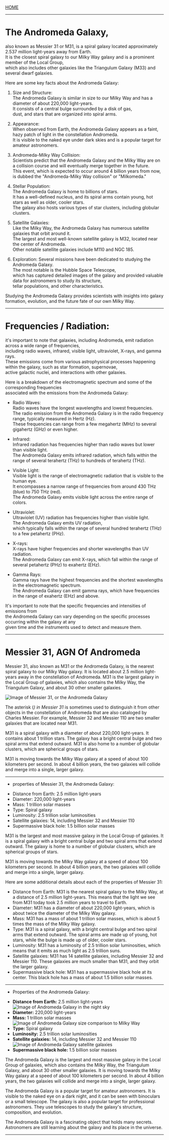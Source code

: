 [HOME](/README.md)  

----------------------

# The Andromeda Galaxy,  
  also known as Messier 31 or M31, is a spiral galaxy located approximately 2.537 million light-years away from Earth.   
   It is the closest spiral galaxy to our Milky Way galaxy and is a prominent member of the Local Group,    
    which also includes other galaxies like the Triangulum Galaxy (M33) and several dwarf galaxies.   

   Here are some key facts about the Andromeda Galaxy:

   1. Size and Structure:   
       The Andromeda Galaxy is similar in size to our Milky Way and has a diameter of about 220,000 light-years.     
        It consists of a central bulge surrounded by a disk of gas,     
         dust, and stars that are organized into spiral arms.   

   2. Appearance:    
       When observed from Earth, the Andromeda Galaxy appears as a faint, hazy patch of light in the constellation Andromeda.     
        It is visible to the naked eye under dark skies and is a popular target for amateur astronomers.    

   3. Andromeda-Milky Way Collision:    
       Scientists predict that the Andromeda Galaxy and the Milky Way are on a collision course and will eventually merge together in the future.     
        This event, which is expected to occur around 4 billion years from now,     
         is dubbed the "Andromeda-Milky Way collision" or "Milkomeda."   

   4. Stellar Population:  
       The Andromeda Galaxy is home to billions of stars.   
        It has a well-defined nucleus, and its spiral arms contain young, hot stars as well as older, cooler stars.   
         The galaxy also hosts various types of star clusters, including globular clusters.   

   5. Satellite Galaxies:   
       Like the Milky Way, the Andromeda Galaxy has numerous satellite galaxies that orbit around it.   
        The largest and most well-known satellite galaxy is M32, located near the center of Andromeda.     
         Other notable satellite galaxies include M110 and NGC 185.   

   6. Exploration: Several missions have been dedicated to studying the Andromeda Galaxy.    
       The most notable is the Hubble Space Telescope,   
        which has captured detailed images of the galaxy and provided valuable data for astronomers to study its structure,    
         tellar populations, and other characteristics.   

   Studying the Andromeda Galaxy provides scientists with insights into galaxy formation, evolution, and the future fate of our own Milky Way.   

----------------------

# Frequencies / Radiation:  
 it's important to note that galaxies, including Andromeda, emit radiation across a wide range of frequencies,  
  including radio waves, infrared, visible light, ultraviolet, X-rays, and gamma rays.   
   These emissions come from various astrophysical processes happening within the galaxy, such as star formation, supernovae,   
    active galactic nuclei, and interactions with other galaxies.   

  Here is a breakdown of the electromagnetic spectrum and some of the corresponding frequencies   
   associated with the emissions from the Andromeda Galaxy:   

   - Radio Waves:   
      Radio waves have the longest wavelengths and lowest frequencies.   
       The radio emission from the Andromeda Galaxy is in the radio frequency range, typically measured in Hertz (Hz).   
        These frequencies can range from a few megahertz (MHz) to several gigahertz (GHz) or even higher.    

   - Infrared:   
      Infrared radiation has frequencies higher than radio waves but lower than visible light.   
       The Andromeda Galaxy emits infrared radiation, which falls within the range of several terahertz (THz) to hundreds of terahertz (THz).   

   - Visible Light:   
      Visible light is the range of electromagnetic radiation that is visible to the human eye.    
       It encompasses a narrow range of frequencies from around 430 THz (blue) to 750 THz (red).    
        The Andromeda Galaxy emits visible light across the entire range of colors.   

   - Ultraviolet:    
      Ultraviolet (UV) radiation has frequencies higher than visible light.     
       The Andromeda Galaxy emits UV radiation,    
        which typically falls within the range of several hundred terahertz (THz) to a few petahertz (PHz).   

   - X-rays:   
      X-rays have higher frequencies and shorter wavelengths than UV radiation.   
       The Andromeda Galaxy can emit X-rays, which fall within the range of several petahertz (PHz) to exahertz (EHz).    

   - Gamma Rays:   
      Gamma rays have the highest frequencies and the shortest wavelengths in the electromagnetic spectrum.   
       The Andromeda Galaxy can emit gamma rays, which have frequencies in the range of exahertz (EHz) and above.   

   It's important to note that the specific frequencies and intensities of emissions from   
    the Andromeda Galaxy can vary depending on the specific processes occurring within the galaxy at any   
     given time and the instruments used to detect and measure them.   

-------------------------------------   


# Messier 31, AGN Of Andromeda         

Messier 31, also known as M31 or the Andromeda Galaxy, is the nearest spiral galaxy to our Milky Way galaxy. It is located about 2.5 million light-years away in the constellation of Andromeda. M31 is the largest galaxy in the Local Group of galaxies, which also contains the Milky Way, the Triangulum Galaxy, and about 30 other smaller galaxies.
         
![Image of Messier 31, or the Andromeda Galaxy](https://www.nasa.gov/sites/default/files/styles/side_image/public/thumbnails/image/m31-mosaic-with-groundbased-image.jpg?itok=4F1P0wkB)         
       
The asterisk (*) in Messier 31* is sometimes used to distinguish it from other objects in the constellation of Andromeda that are also cataloged by Charles Messier. For example, Messier 32 and Messier 110 are two smaller galaxies that are located near M31.

M31 is a spiral galaxy with a diameter of about 220,000 light-years. It contains about 1 trillion stars. The galaxy has a bright central bulge and two spiral arms that extend outward. M31 is also home to a number of globular clusters, which are spherical groups of stars.

M31 is moving towards the Milky Way galaxy at a speed of about 100 kilometers per second. In about 4 billion years, the two galaxies will collide and merge into a single, larger galaxy.

------------------------------      

- properties of Messier 31, the Andromeda Galaxy:

* Distance from Earth: 2.5 million light-years
* Diameter: 220,000 light-years
* Mass: 1 trillion solar masses
* Type: Spiral galaxy
* Luminosity: 2.5 trillion solar luminosities
* Satellite galaxies: 14, including Messier 32 and Messier 110
* Supermassive black hole: 1.5 billion solar masses

M31 is the largest and most massive galaxy in the Local Group of galaxies. It is a spiral galaxy with a bright central bulge and two spiral arms that extend outward. The galaxy is home to a number of globular clusters, which are spherical groups of stars.

M31 is moving towards the Milky Way galaxy at a speed of about 100 kilometers per second. In about 4 billion years, the two galaxies will collide and merge into a single, larger galaxy.

Here are some additional details about each of the properties of Messier 31:

* Distance from Earth: M31 is the nearest spiral galaxy to the Milky Way, at a distance of 2.5 million light-years. This means that the light we see from M31 today took 2.5 million years to travel to Earth.
* Diameter: M31 has a diameter of about 220,000 light-years, which is about twice the diameter of the Milky Way galaxy.
* Mass: M31 has a mass of about 1 trillion solar masses, which is about 5 times the mass of the Milky Way galaxy.
* Type: M31 is a spiral galaxy, with a bright central bulge and two spiral arms that extend outward. The spiral arms are made up of young, hot stars, while the bulge is made up of older, cooler stars.
* Luminosity: M31 has a luminosity of 2.5 trillion solar luminosities, which means that it emits as much light as 2.5 trillion suns.
* Satellite galaxies: M31 has 14 satellite galaxies, including Messier 32 and Messier 110. These galaxies are much smaller than M31, and they orbit the larger galaxy.
* Supermassive black hole: M31 has a supermassive black hole at its center. This black hole has a mass of about 1.5 billion solar masses.

----------------------------            

- Properties of the Andromeda Galaxy:

* **Distance from Earth:** 2.5 million light-years
![Image of Andromeda Galaxy in the night sky](http://i.imgur.com/OeBdSQv.jpg)    
* **Diameter:** 220,000 light-years
* **Mass:** 1 trillion solar masses
![Image of Andromeda Galaxy size comparison to Milky Way](https://upload.wikimedia.org/wikipedia/commons/thumb/a/a2/Local_Group_Galaxies_Comparison.png/600px-Local_Group_Galaxies_Comparison.png)     
* **Type:** Spiral galaxy
* **Luminosity:** 2.5 trillion solar luminosities
* **Satellite galaxies:** 14, including Messier 32 and Messier 110
![Image of Andromeda Galaxy satellite galaxies](https://cdn.mos.cms.futurecdn.net/7Ab4FaonkzamzvoHhtNtvc-650-80.jpg.webp)     
* **Supermassive black hole:** 1.5 billion solar masses

The Andromeda Galaxy is the largest and most massive galaxy in the Local Group of galaxies, which also contains the Milky Way, the Triangulum Galaxy, and about 30 other smaller galaxies. It is moving towards the Milky Way galaxy at a speed of about 100 kilometers per second. In about 4 billion years, the two galaxies will collide and merge into a single, larger galaxy.

The Andromeda Galaxy is a popular target for amateur astronomers. It is visible to the naked eye on a dark night, and it can be seen with binoculars or a small telescope. The galaxy is also a popular target for professional astronomers. They use telescopes to study the galaxy's structure, composition, and evolution.

The Andromeda Galaxy is a fascinating object that holds many secrets. Astronomers are still learning about the galaxy and its place in the universe.

-----------------------------------------        







